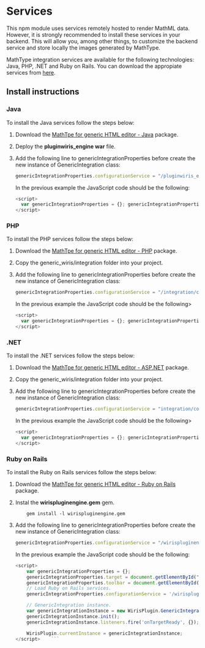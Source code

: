 # Services

This npm module uses services remotely hosted to render MathML data. However, it is strongly recommended to install these services in your backend. This will allow you, among other things, to customize the backend service and store locally the images generated by MathType.

MathType integration services are available for the following technologies: Java, PHP, .NET and Ruby on Rails. You can download the appropiate services from [here](https://store.wiris.com/en/products/downloads/mathtype/integrations#froala?utm_source=npmjs&utm_medium=referral).

## Install instructions

### Java

To install the Java services follow the steps below:

1. Download the [MathTpe for generic HTML editor - Java](https://store.wiris.com/en/products/downloads/mathtype/integrations#froala?utm_source=npmjs&utm_medium=referral) package.
2. Deploy the **pluginwiris_engine war** file.
3. Add the following line to genericIntegrationProperties before create the new instance of GenericIntegration class:

   ```js
   genericIntegrationProperties.configurationService = "/pluginwiris_engine/app/configurationjs";
   ```

   In the previous example the JavaScript code should be the following:

   ```js
   <script>
     var genericIntegrationProperties = {}; genericIntegrationProperties.target = document.getElementById("example"); genericIntegrationProperties.toolbar = document.getElementById("toolbarLocation"); // Load Java services. genericIntegrationProperties.configurationService = '/pluginwiris_engine/app/configurationjs'; // GenericIntegration instance. var genericIntegrationInstance = new WirisPlugin.GenericIntegration(genericIntegrationProperties); genericIntegrationInstance.init(); genericIntegrationInstance.listeners.fire('onTargetReady', {}); WirisPlugin.currentInstance = genericIntegrationInstance;
   </script>
   ```

### PHP

To install the PHP services follow the steps below:

1. Download the [MathTpe for generic HTML editor - PHP](https://store.wiris.com/en/products/downloads/mathtype/integrations#froala?utm_source=npmjs&utm_medium=referral) package.
2. Copy the generic_wiris/integration folder into your project.
3. Add the following line to genericIntegrationProperties before create the new instance of GenericIntegration class:

   ```js
   genericIntegrationProperties.configurationService = "/integration/configurationjs.php";
   ```

   In the previous example the JavaScript code should be the following>

   ```js
   <script>
     var genericIntegrationProperties = {}; genericIntegrationProperties.target = document.getElementById("example"); genericIntegrationProperties.toolbar = document.getElementById("toolbarLocation"); // Load PHP services. genericIntegrationProperties.configurationService = 'integration/configurationjs.php'; // GenericIntegration instance. var genericIntegrationInstance = new WirisPlugin.GenericIntegration(genericIntegrationProperties); genericIntegrationInstance.init(); genericIntegrationInstance.listeners.fire('onTargetReady', {}); WirisPlugin.currentInstance = genericIntegrationInstance;
   </script>
   ```

### .NET

To install the .NET services follow the steps below:

1. Download the [MathTpe for generic HTML editor - ASP.NET](https://store.wiris.com/en/products/downloads/mathtype/integrations#froala?utm_source=npmjs&utm_medium=referral) package.
2. Copy the generic_wiris/integration folder into your project.
3. Add the following line to genericIntegrationProperties before create the new instance of GenericIntegration class:

   ```js
   genericIntegrationProperties.configurationService = "integration/configurationjs.aspx";
   ```

   In the previous example the JavaScript code should be the following>

   ```js
   <script>
     var genericIntegrationProperties = {}; genericIntegrationProperties.target = document.getElementById("example"); genericIntegrationProperties.toolbar = document.getElementById("toolbarLocation"); // Load Aspx services. genericIntegrationProperties.configurationService = 'integration/configurationjs.aspx'; // GenericIntegration instance. var genericIntegrationInstance = new WirisPlugin.GenericIntegration(genericIntegrationProperties); genericIntegrationInstance.init(); genericIntegrationInstance.listeners.fire('onTargetReady', {}); WirisPlugin.currentInstance = genericIntegrationInstance;
   </script>
   ```

### Ruby on Rails

To install the Ruby on Rails services follow the steps below:

1. Download the [MathTpe for generic HTML editor - Ruby on Rails](https://store.wiris.com/en/products/downloads/mathtype/integrations#froala?utm_source=npmjs&utm_medium=referral) package.
2. Instal the **wirispluginengine.gem** gem.
   ```
       gem install -l wirispluginengine.gem
   ```
3. Add the following line to genericIntegrationProperties before create the new instance of GenericIntegration class:

   ```js
   genericIntegrationProperties.configurationService = "/wirispluginengine/integration/configurationjs";
   ```

   In the previous example the JavaScript code should be the following:

   ````js
   <script>
       var genericIntegrationProperties = {};
       genericIntegrationProperties.target = document.getElementById("example");
       genericIntegrationProperties.toolbar = document.getElementById("toolbarLocation");
       // Load Ruby on Rails services.
       genericIntegrationProperties.configurationService = '/wirispluginengine/integration/configurationjs';

       // GenericIntegration instance.
       var genericIntegrationInstance = new WirisPlugin.GenericIntegration(genericIntegrationProperties);
       genericIntegrationInstance.init();
       genericIntegrationInstance.listeners.fire('onTargetReady', {});

       WirisPlugin.currentInstance = genericIntegrationInstance;
   </script>    ```
   ````
